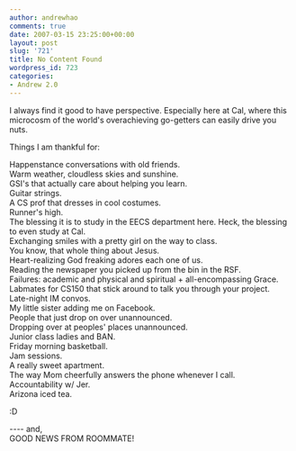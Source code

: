 ```yaml
---
author: andrewhao
comments: true
date: 2007-03-15 23:25:00+00:00
layout: post
slug: '721'
title: No Content Found
wordpress_id: 723
categories:
- Andrew 2.0
---
```


I always find it good to have perspective. Especially here at Cal, where this microcosm of the world's overachieving go-getters can easily drive you nuts.  
  
Things I am thankful for:  
  
Happenstance conversations with old friends.  
Warm weather, cloudless skies and sunshine.  
GSI's that actually care about helping you learn.  
Guitar strings.  
A CS prof that dresses in cool costumes.  
Runner's high.  
The blessing it is to study in the EECS department here. Heck, the blessing to even study at Cal.  
Exchanging smiles with a pretty girl on the way to class.  
You know, that whole thing about Jesus.  
Heart-realizing God freaking adores each one of us.  
Reading the newspaper you picked up from the bin in the RSF.  
Failures: academic and physical and spiritual + all-encompassing Grace.  
Labmates for CS150 that stick around to talk you through your project.  
Late-night IM convos.  
My little sister adding me on Facebook.  
People that just drop on over unannounced.  
Dropping over at peoples' places unannounced.  
Junior class ladies and BAN.  
Friday morning basketball.  
Jam sessions.  
A really sweet apartment.  
The way Mom cheerfully answers the phone whenever I call.  
Accountability w/ Jer.  
Arizona iced tea.  
  
:D  
  
---- and,  
GOOD NEWS FROM ROOMMATE!  

